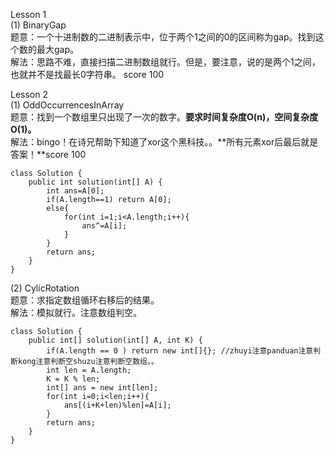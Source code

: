 
Lesson 1<br>
(1) BinaryGap<br>
题意：一个十进制数的二进制表示中，位于两个1之间的0的区间称为gap。找到这个数的最大gap。<br>
解法：思路不难，直接扫描二进制数组就行。但是，要注意，说的是两个1之间，也就并不是找最长0字符串。
score 100

Lesson 2<br>
(1) OddOccurrencesInArray<br>
题意：找到一个数组里只出现了一次的数字。**要求时间复杂度O(n)，空间复杂度O(1)。**<br>
解法：bingo！在诗兄帮助下知道了xor这个黑科技。。**所有元素xor后最后就是答案！**score 100<br>
```
class Solution {
    public int solution(int[] A) {
        int ans=A[0];
        if(A.length==1) return A[0];
        else{
            for(int i=1;i<A.length;i++){
                ans^=A[i];
            }
        }
        return ans;
    }
}
```
(2) CylicRotation<br>
题意：求指定数组循环右移后的结果。<br>
解法：模拟就行。注意数组判空。<br>
```
class Solution {
    public int[] solution(int[] A, int K) {
        if(A.length == 0 ) return new int[]{}; //zhuyi注意panduan注意判断kong注意判断空shuzu注意判断空数组。。
        int len = A.length;
        K = K % len;
        int[] ans = new int[len];
        for(int i=0;i<len;i++){
            ans[(i+K+len)%len]=A[i];
        }
        return ans;
    }
}
```